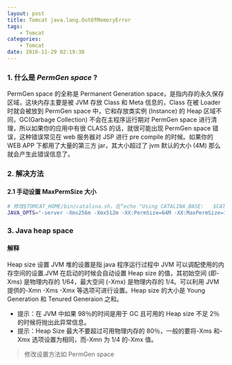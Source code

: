 ```yaml
---
layout: post
title: Tomcat java.lang.OutOfMemoryError
tags: 
    - Tomcat
categories: 
    - Tomcat
date: 2016-11-29 02:19:38
---
```



### 1. 什么是 *PermGen space* ?

PermGen space 的全称是 Permanent Generation space，是指内存的永久保存区域，这块内存主要是被 JVM 存放 Class 和 Meta 信息的，Class 在被 Loader 时就会被放到 PermGen space 中，它和存放类实例 (Instance) 的 Heap 区域不同，GC(Garbage Collection) 不会在主程序运行期对 PermGen space 进行清理，所以如果你的应用中有很 CLASS 的话，就很可能出现 PermGen space 错误，这种错误常见在 web 服务器对 JSP 进行 pre compile 的时候。如果你的 WEB APP 下都用了大量的第三方 jar，其大小超过了 jvm 默认的大小 (4M) 那么就会产生此错误信息了。

### 2. 解决方法

#### 2.1 手动设置 MaxPermSize 大小

```bash
# 修改$TOMCAT_HOME/bin/catalina.sh，在“echo "Using CATALINA_BASE:   $CATALINA_BASE"”上面加入以下行：
JAVA_OPTS="-server -Xms256m -Xmx512m -XX:PermSize=64M -XX:MaxPermSize=128m"
```

### 3. Java heap space

#### 解释

Heap size 设置
JVM 堆的设置是指 java 程序运行过程中 JVM 可以调配使用的内存空间的设置.JVM 在启动的时候会自动设置 Heap size 的值，其初始空间 (即-Xms) 是物理内存的 1/64，最大空间 (-Xmx) 是物理内存的 1/4。可以利用 JVM 提供的-Xmn -Xms -Xmx 等选项可进行设置。Heap size 的大小是 Young Generation 和 Tenured Generaion 之和。

* 提示：在 JVM 中如果 98％的时间是用于 GC 且可用的 Heap size 不足 2％的时候将抛出此异常信息。
* 提示：Heap Size 最大不要超过可用物理内存的 80％，一般的要将-Xms 和-Xmx 选项设置为相同，而-Xmn 为 1/4 的-Xmx 值。

> 修改设置方法如 PermGen space
